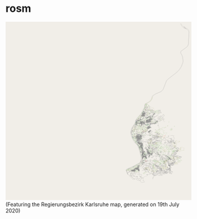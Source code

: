 # rosm
![example image](example.png)
(Featuring the Regierungsbezirk Karlsruhe map, generated on 19th July 2020)